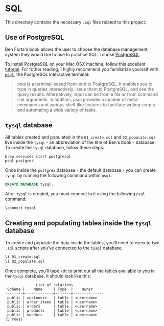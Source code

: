 # SQL

This directory contains the necessary `.sql` files related to this project.

## Use of PostgreSQL

Ben Forta's book allows the user to choose the database management system they would like to use to practice SQL. I chose [PostgreSQL](https://www.postgresql.org/about/).

To install PostgreSQL on your Mac OSX machine, follow this excellent [tutorial](https://medium.com/@viviennediegoencarnacion/getting-started-with-postgresql-on-mac-e6a5f48ee399). For futher reading, I highly recommend you familiarize yourself with [`psql`](https://www.postgresql.org/docs/11/app-psql.html), the PostgreSQL interactive terminal:

> psql is a terminal-based front-end to PostgreSQL. It enables you to type in queries interactively, issue them to PostgreSQL, and see the query results. Alternatively, input can be from a file or from command line arguments. In addition, psql provides a number of meta-commands and various shell-like features to facilitate writing scripts and automating a wide variety of tasks.

## `tysql` database

All tables created and populated in the `01_create.sql` and `02_populate.sql` live inside the `tysql` - an abbreviation of the title of Ben's book - database. To create the `tysql` database, follow these steps:

```bash
brew services start postgresql
psql postgres
```

Once inside the `postgres` database - the default database - you can create `tysql` by running the following command within `psql`:

```sql
CREATE DATABASE tysql;
```

After `tysql` is created, you must connect to it using the following `psql` command:

```bash
\connect tysql
```

## Creating and populating tables inside the `tysql` database

To create and populate the data inside the tables, you'll need to execute two `.sql` scripts after you've connected to the `tysql` database.

```bash
\i 01_create.sql
\i 02_populate.sql
```

Once complete, you'll type `\dt` to print out all the tables available to you in the `tysql` database. It should look like this:

```
              List of relations
 Schema |    Name     | Type  |    Owner     
--------+-------------+-------+--------------
 public | customers   | table | <username>
 public | order_items | table | <username>
 public | orders      | table | <username>
 public | products    | table | <username>
 public | vendors     | table | <username>
(5 rows)
```

